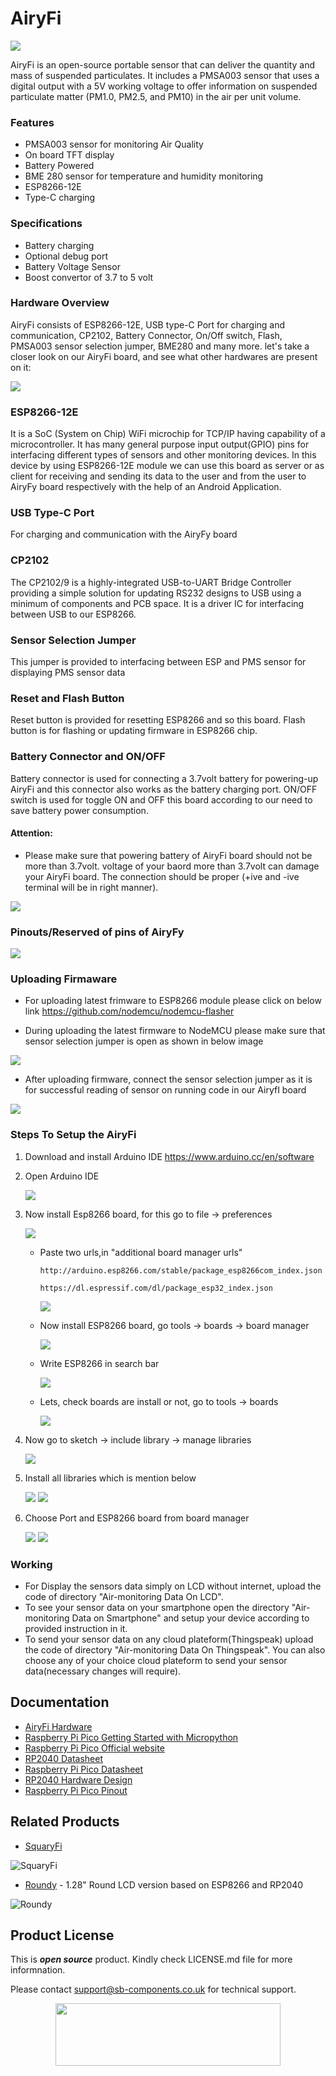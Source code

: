 # AiryFi

<img src ="https://cdn.shopify.com/s/files/1/1217/2104/products/03_3ec113af-3d61-4b44-b423-2ec275826699.png?v=1669110536&width=600" />

AiryFi is an open-source portable sensor that can deliver the quantity and mass of suspended particulates. It includes a PMSA003 sensor that uses a digital output with a 5V working voltage to offer information on suspended particulate matter (PM1.0, PM2.5, and PM10) in the air per unit volume. 

### Features
* PMSA003 sensor for monitoring Air Quality
* On board TFT display 
* Battery Powered
* BME 280 sensor for temperature and humidity monitoring
* ESP8266-12E
* Type-C charging 

### Specifications

* Battery charging 
* Optional debug port
* Battery Voltage Sensor
* Boost convertor of 3.7 to 5 volt

### Hardware Overview
AiryFi consists of ESP8266-12E, USB type-C Port for charging and communication, CP2102, Battery Connector, On/Off switch, Flash, PMSA003 sensor selection jumper, BME280 and many more. let's take a closer look on our AiryFi board, and see what other hardwares are present on it:

<img src ="https://github.com/sbcshop/AiryFi/blob/main/images/AiryFI.png" />

### ESP8266-12E
It is a SoC (System on Chip) WiFi microchip for TCP/IP having capability of a microcontroller. It has many general purpose input output(GPIO) pins for interfacing different types of sensors and other monitoring devices. 
In this device by using ESP8266-12E module we can use this board as server or as client for receiving and sending its data to the user and from the user to AiryFy board respectively with the help of an Android Application.

### USB Type-C Port
For charging and communication with the AiryFy board
### CP2102
The CP2102/9 is a highly-integrated USB-to-UART Bridge Controller providing a simple solution for updating RS232 designs to USB using a minimum of components and PCB space. It is a driver IC for interfacing between USB to our ESP8266.
### Sensor Selection Jumper
This jumper is provided to interfacing  between ESP and PMS sensor for displaying PMS sensor data
### Reset and Flash Button
Reset button is provided for resetting ESP8266 and so this board. Flash button is for flashing or updating firmware in ESP8266 chip.
### Battery Connector and ON/OFF
Battery connector is used for connecting a 3.7volt battery for powering-up AiryFi and this connector also works as the battery charging port.
ON/OFF switch is used for toggle ON and OFF this board according to our need to save battery power consumption.

#### Attention:
* Please make sure that powering battery of AiryFi board should not be more than 3.7volt. voltage of your baord more than 3.7volt can damage your AiryFi board. The connection should be proper (+ive and -ive terminal will be in right manner).

<img src ="https://github.com/sbcshop/AiryFi/blob/main/images/IMG20221121122934.jpg" />
 
### Pinouts/Reserved of pins of AiryFy

<img src ="https://github.com/sbcshop/AiryFi/blob/main/images/AiryFi_pinouts.png" />

### Uploading Firmaware

* For uploading latest frimware to ESP8266 module please click on below link
 https://github.com/nodemcu/nodemcu-flasher

* During uploading the latest firmware to NodeMCU please make sure that sensor selection jumper is open as shown in below image

<img src ="https://github.com/sbcshop/AiryFi/blob/main/images/IMG20221121130128.jpg" /> 

* After uploading firmware, connect the sensor selection jumper as it is for successful reading of sensor on running code in our AiryfI board

<img src ="https://github.com/sbcshop/AiryFi/blob/main/images/IMG20221121142725.jpg" />

### Steps To Setup the AiryFi
1. Download and install Arduino IDE 
   https://www.arduino.cc/en/software

2. Open Arduino IDE

   <img src= "https://github.com/sbcshop/RoundyFi/blob/main/images/img6.JPG" />

3. Now install Esp8266 board, for this go to file -> preferences

   <img src= "https://github.com/sbcshop/RoundyFi/blob/main/images/img7.png" />
  
   * Paste two urls,in "additional board manager urls"
   
     ```http://arduino.esp8266.com/stable/package_esp8266com_index.json```
     
     ```https://dl.espressif.com/dl/package_esp32_index.json```
     
     <img src= "https://github.com/sbcshop/RoundyFi/blob/main/images/img8.png" />
   
   * Now install ESP8266 board, go tools -> boards -> board manager
   
     <img src= "https://github.com/sbcshop/RoundyFi/blob/main/images/img9.png" />
     
   * Write ESP8266 in search bar
   
     <img src= "https://github.com/sbcshop/RoundyFi/blob/main/images/img10.png" />
    
   * Lets, check boards are install or not, go to tools -> boards
   
     <img src= "https://github.com/sbcshop/RoundyFi/blob/main/images/img11.png" />
  
 4. Now go to sketch -> include library -> manage libraries
 
     <img src= "https://github.com/sbcshop/RoundyFi/blob/main/images/img12.png" />
     
 5. Install all libraries which is mention below
 
    <img src= "https://github.com/sbcshop/RoundyFi/blob/main/images/img13.JPG" />
    
    <img src= "https://github.com/sbcshop/RoundyFi/blob/main/images/img14.JPG" />
    
 6. Choose Port and ESP8266 board from board manager
 
    <img src= "https://github.com/sbcshop/RoundyFi/blob/main/images/img16.png" />
    
    <img src= "https://github.com/sbcshop/RoundyFi/blob/main/images/img17.png" />

### Working

* For Display the sensors data simply on LCD without internet, upload the code of directory "Air-monitoring Data On LCD".
* To see your sensor data on your smartphone open the directory "Air-monitoring Data on Smartphone" and setup your device according to provided instruction in it.
* To send your sensor data on any cloud plateform(Thingspeak) upload the code of directory "Air-monitoring Data On Thingspeak". You can also choose any of your choice cloud plateform to send your sensor data(necessary changes will require).  


## Documentation

* [AiryFi Hardware](https://github.com/sbcshop/AiryFi_Hardware)
* [Raspberry Pi Pico Getting Started with Micropython](https://www.raspberrypi.com/documentation/microcontrollers/micropython.html)
* [Raspberry Pi Pico Official website](https://www.raspberrypi.com/documentation/microcontrollers/)
* [RP2040 Datasheet](https://www.raspberrypi.com/documentation/microcontrollers/rp2040.html)
* [Raspberry Pi Pico Datasheet](https://www.raspberrypi.com/documentation/microcontrollers/raspberry-pi-pico.html)
* [RP2040 Hardware Design](https://www.raspberrypi.com/documentation/microcontrollers/raspberry-pi-pico.html)
* [Raspberry Pi Pico Pinout](https://www.raspberrypi.com/documentation/microcontrollers/raspberry-pi-pico.html)

## Related Products

* [SquaryFi](https://shop.sb-components.co.uk/collections/raspberry-pi-pico/products/squary?variant=40443840921683)

 ![SquaryFi](https://cdn.shopify.com/s/files/1/1217/2104/products/2_12d19ffa-bcda-47bf-8ea9-bb76fc40aee3.png?v=1670307456&width=300)
 
 * [Roundy](https://shop.sb-components.co.uk/products/roundy?variant=39785171681363) - 1.28" Round LCD version based on ESP8266 and RP2040
 
 ![Roundy](https://cdn.shopify.com/s/files/1/1217/2104/products/roundypi.png?v=1650457581&width=300)

## Product License

This is ***open source*** product. Kindly check LICENSE.md file for more informnation.

Please contact [support@sb-components.co.uk](support@sb-components.co.uk) for technical support.
<p align="center">
  <img width="360" height="100" src="https://cdn.shopify.com/s/files/1/1217/2104/files/Logo_sb_component_3.png?v=1666086771&width=300">
</p>
